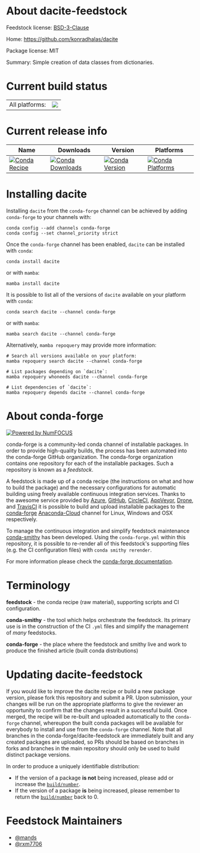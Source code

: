 About dacite-feedstock
======================

Feedstock license: [BSD-3-Clause](https://github.com/conda-forge/dacite-feedstock/blob/main/LICENSE.txt)

Home: https://github.com/konradhalas/dacite

Package license: MIT

Summary: Simple creation of data classes from dictionaries.

Current build status
====================


<table><tr><td>All platforms:</td>
    <td>
      <a href="https://dev.azure.com/conda-forge/feedstock-builds/_build/latest?definitionId=10208&branchName=main">
        <img src="https://dev.azure.com/conda-forge/feedstock-builds/_apis/build/status/dacite-feedstock?branchName=main">
      </a>
    </td>
  </tr>
</table>

Current release info
====================

| Name | Downloads | Version | Platforms |
| --- | --- | --- | --- |
| [![Conda Recipe](https://img.shields.io/badge/recipe-dacite-green.svg)](https://anaconda.org/conda-forge/dacite) | [![Conda Downloads](https://img.shields.io/conda/dn/conda-forge/dacite.svg)](https://anaconda.org/conda-forge/dacite) | [![Conda Version](https://img.shields.io/conda/vn/conda-forge/dacite.svg)](https://anaconda.org/conda-forge/dacite) | [![Conda Platforms](https://img.shields.io/conda/pn/conda-forge/dacite.svg)](https://anaconda.org/conda-forge/dacite) |

Installing dacite
=================

Installing `dacite` from the `conda-forge` channel can be achieved by adding `conda-forge` to your channels with:

```
conda config --add channels conda-forge
conda config --set channel_priority strict
```

Once the `conda-forge` channel has been enabled, `dacite` can be installed with `conda`:

```
conda install dacite
```

or with `mamba`:

```
mamba install dacite
```

It is possible to list all of the versions of `dacite` available on your platform with `conda`:

```
conda search dacite --channel conda-forge
```

or with `mamba`:

```
mamba search dacite --channel conda-forge
```

Alternatively, `mamba repoquery` may provide more information:

```
# Search all versions available on your platform:
mamba repoquery search dacite --channel conda-forge

# List packages depending on `dacite`:
mamba repoquery whoneeds dacite --channel conda-forge

# List dependencies of `dacite`:
mamba repoquery depends dacite --channel conda-forge
```


About conda-forge
=================

[![Powered by
NumFOCUS](https://img.shields.io/badge/powered%20by-NumFOCUS-orange.svg?style=flat&colorA=E1523D&colorB=007D8A)](https://numfocus.org)

conda-forge is a community-led conda channel of installable packages.
In order to provide high-quality builds, the process has been automated into the
conda-forge GitHub organization. The conda-forge organization contains one repository
for each of the installable packages. Such a repository is known as a *feedstock*.

A feedstock is made up of a conda recipe (the instructions on what and how to build
the package) and the necessary configurations for automatic building using freely
available continuous integration services. Thanks to the awesome service provided by
[Azure](https://azure.microsoft.com/en-us/services/devops/), [GitHub](https://github.com/),
[CircleCI](https://circleci.com/), [AppVeyor](https://www.appveyor.com/),
[Drone](https://cloud.drone.io/welcome), and [TravisCI](https://travis-ci.com/)
it is possible to build and upload installable packages to the
[conda-forge](https://anaconda.org/conda-forge) [Anaconda-Cloud](https://anaconda.org/)
channel for Linux, Windows and OSX respectively.

To manage the continuous integration and simplify feedstock maintenance
[conda-smithy](https://github.com/conda-forge/conda-smithy) has been developed.
Using the ``conda-forge.yml`` within this repository, it is possible to re-render all of
this feedstock's supporting files (e.g. the CI configuration files) with ``conda smithy rerender``.

For more information please check the [conda-forge documentation](https://conda-forge.org/docs/).

Terminology
===========

**feedstock** - the conda recipe (raw material), supporting scripts and CI configuration.

**conda-smithy** - the tool which helps orchestrate the feedstock.
                   Its primary use is in the construction of the CI ``.yml`` files
                   and simplify the management of *many* feedstocks.

**conda-forge** - the place where the feedstock and smithy live and work to
                  produce the finished article (built conda distributions)


Updating dacite-feedstock
=========================

If you would like to improve the dacite recipe or build a new
package version, please fork this repository and submit a PR. Upon submission,
your changes will be run on the appropriate platforms to give the reviewer an
opportunity to confirm that the changes result in a successful build. Once
merged, the recipe will be re-built and uploaded automatically to the
`conda-forge` channel, whereupon the built conda packages will be available for
everybody to install and use from the `conda-forge` channel.
Note that all branches in the conda-forge/dacite-feedstock are
immediately built and any created packages are uploaded, so PRs should be based
on branches in forks and branches in the main repository should only be used to
build distinct package versions.

In order to produce a uniquely identifiable distribution:
 * If the version of a package **is not** being increased, please add or increase
   the [``build/number``](https://docs.conda.io/projects/conda-build/en/latest/resources/define-metadata.html#build-number-and-string).
 * If the version of a package **is** being increased, please remember to return
   the [``build/number``](https://docs.conda.io/projects/conda-build/en/latest/resources/define-metadata.html#build-number-and-string)
   back to 0.

Feedstock Maintainers
=====================

* [@mands](https://github.com/mands/)
* [@rxm7706](https://github.com/rxm7706/)


<!-- dummy commit to enable rerendering -->

